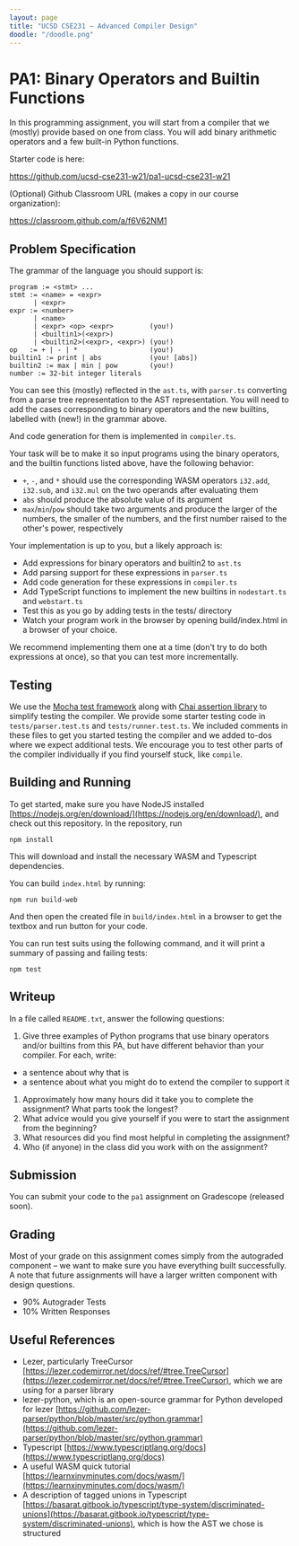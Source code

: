 ```yaml
---
layout: page
title: "UCSD CSE231 – Advanced Compiler Design"
doodle: "/doodle.png"
---
```


# PA1: Binary Operators and Builtin Functions

In this programming assignment, you will start from a compiler that we
(mostly) provide based on one from class. You will add binary arithmetic
operators and a few built-in Python functions.

Starter code is here:

https://github.com/ucsd-cse231-w21/pa1-ucsd-cse231-w21

(Optional) Github Classroom URL (makes a copy in our course organization):

https://classroom.github.com/a/f6V62NM1


## Problem Specification

The grammar of the language you should support is:

```
program := <stmt> ...
stmt := <name> = <expr>
      | <expr>
expr := <number>
      | <name>
      | <expr> <op> <expr>         (you!)
      | <builtin1>(<expr>)
      | <builtin2>(<expr>, <expr>) (you!)
op   := + | - | *                  (you!)
builtin1 := print | abs            (you! [abs])
builtin2 := max | min | pow        (you!)
number := 32-bit integer literals
```

You can see this (mostly) reflected in the `ast.ts`, with `parser.ts`
converting from a parse tree representation to the AST representation. You
will need to add the cases corresponding to binary operators and the new
builtins, labelled with (new!) in the grammar above.

And code generation for them is implemented in `compiler.ts`.

Your task will be to make it so input programs using the binary operators,
and the builtin functions listed above, have the following behavior:

- `+`, `-`, and `*` should use the corresponding WASM operators `i32.add`,
`i32.sub`, and `i32.mul` on the two operands after evaluating them
- `abs` should produce the absolute value of its argument
- `max`/`min`/`pow` should take two arguments and produce the larger of the
numbers, the smaller of the numbers, and the first number raised to the
other's power, respectively

Your implementation is up to you, but a likely approach is:

- Add expressions for binary operators and builtin2 to `ast.ts`
- Add parsing support for these expressions in `parser.ts`
- Add code generation for these expressions in `compiler.ts`
- Add TypeScript functions to implement the new builtins in `nodestart.ts`
and `webstart.ts`
- Test this as you go by adding tests in the tests/ directory
- Watch your program work in the browser by opening build/index.html in a
browser of your choice.

We recommend implementing them one at a time (don't try to do both
expressions at once), so that you can test more incrementally.

## Testing

We use the [Mocha test framework](https://mochajs.org/) along with 
[Chai assertion library](https://www.chaijs.com/) to simplify testing the 
compiler. We provide some starter testing code in `tests/parser.test.ts` and 
`tests/runner.test.ts`. We included comments in these files to get you started
testing the compiler and we added to-dos where we expect additional tests.
We encourage you to test other parts of the compiler individually if you
find yourself stuck, like `compile`.


## Building and Running

To get started, make sure you have NodeJS installed
[https://nodejs.org/en/download/](https://nodejs.org/en/download/), and check
out this repository. In the repository, run

```
npm install
```

This will download and install the necessary WASM and Typescript dependencies.

You can build `index.html` by running:

```
npm run build-web
```

And then open the created file in `build/index.html` in a browser to get the
textbox and run button for your code.

You can run test suits using the following command, and it will print a summary
of passing and failing tests:

```
npm test
```

## Writeup

In a file called `README.txt`, answer the following questions:

1. Give three examples of Python programs that use binary operators and/or
builtins from this PA, but have different behavior than your compiler. For
each, write:
  - a sentence about why that is
  - a sentence about what you might do to extend the compiler to support it
1. Approximately how many hours did it take you to complete the assignment?
What parts took the longest?
2. What advice would you give yourself if you were to start the assignment
from the beginning?
3. What resources did you find most helpful in completing the assignment?
4. Who (if anyone) in the class did you work with on the assignment?


## Submission

You can submit your code to the `pa1` assignment on Gradescope (released
soon).

## Grading

Most of your grade on this assignment comes simply from the autograded
component – we want to make sure you have everything built successfully. A
note that future assignments will have a larger written component with design
questions.

- 90% Autograder Tests
- 10% Written Responses

## Useful References

- Lezer, particularly TreeCursor
[https://lezer.codemirror.net/docs/ref/#tree.TreeCursor](https://lezer.codemirror.net/docs/ref/#tree.TreeCursor),
which we are using for a parser library
- lezer-python, which is an open-source grammar for Python developed for lezer [https://github.com/lezer-parser/python/blob/master/src/python.grammar](https://github.com/lezer-parser/python/blob/master/src/python.grammar)
- Typescript [https://www.typescriptlang.org/docs](https://www.typescriptlang.org/docs)
- A useful WASM quick tutorial [https://learnxinyminutes.com/docs/wasm/](https://learnxinyminutes.com/docs/wasm/)
- A description of tagged unions in Typescript [https://basarat.gitbook.io/typescript/type-system/discriminated-unions](https://basarat.gitbook.io/typescript/type-system/discriminated-unions), which is how the AST we chose is structured
